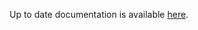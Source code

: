 <!-- DO NOT EDIT THIS FILE MANUALLY  -->
<!-- Please read the https://github.com/linuxserver/docker-webtop/blob/fedora-openbox/.github/CONTRIBUTING.md -->

Up to date documentation is available [here](https://github.com/linuxserver/docker-webtop/blob/master/README.md).
